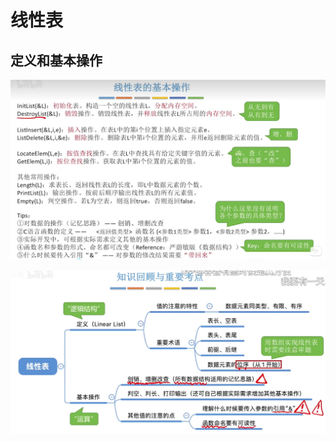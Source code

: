 # 线性表

## 定义和基本操作

![image-20240302193033079](./pig/image-20240302193033079.png)

![image-20240302194600951](./pig/image-20240302194600951.png)
